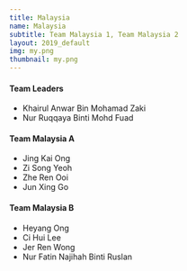 ```yaml
---
title: Malaysia
name: Malaysia
subtitle: Team Malaysia 1, Team Malaysia 2
layout: 2019_default
img: my.png
thumbnail: my.png
---
```


#### Team Leaders
* Khairul Anwar Bin Mohamad Zaki
* Nur Ruqqaya Binti Mohd Fuad

#### Team Malaysia A
* Jing Kai Ong
* Zi Song Yeoh
* Zhe Ren Ooi
* Jun Xing Go

#### Team Malaysia B
* Heyang Ong
* Ci Hui Lee
* Jer Ren Wong
* Nur Fatin Najihah Binti Ruslan